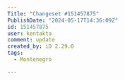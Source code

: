 ```yaml
---
Title: "Changeset #151457875"
PublishDate: "2024-05-17T14:36:09Z"
id: 151457875
user: kentakta
comment: update
created_by: iD 2.29.0
tags:
  - Montenegro

---
```

